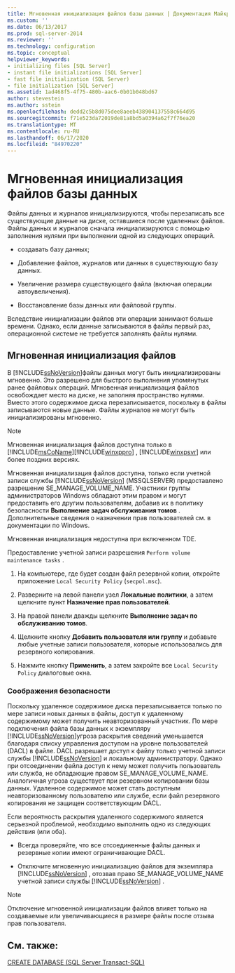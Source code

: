 ```yaml
---
title: Мгновенная инициализация файлов базы данных | Документация Майкрософт
ms.custom: ''
ms.date: 06/13/2017
ms.prod: sql-server-2014
ms.reviewer: ''
ms.technology: configuration
ms.topic: conceptual
helpviewer_keywords:
- initializing files [SQL Server]
- instant file initializations [SQL Server]
- fast file initialization (SQL Server)
- file initialization [SQL Server]
ms.assetid: 1ad468f5-4f75-480b-aac6-0b01b048bd67
author: stevestein
ms.author: sstein
ms.openlocfilehash: dedd2c5b8d075dee8aeeb438904137558c664d95
ms.sourcegitcommit: f71e523da72019de81a8bd5a0394a62f7f76ea20
ms.translationtype: MT
ms.contentlocale: ru-RU
ms.lasthandoff: 06/17/2020
ms.locfileid: "84970220"
---
```

# <a name="database-instant-file-initialization"></a>Мгновенная инициализация файлов базы данных
  Файлы данных и журналов инициализируются, чтобы перезаписать все существующие данные на диске, оставшиеся после удаленных файлов. Файлы данных и журналов сначала инициализируются с помощью заполнения нулями при выполнении одной из следующих операций.  
  
-   создавать базу данных;  
  
-   Добавление файлов, журналов или данных в существующую базу данных.  
  
-   Увеличение размера существующего файла (включая операции автоувеличения).  
  
-   Восстановление базы данных или файловой группы.  
  
 Вследствие инициализации файлов эти операции занимают больше времени. Однако, если данные записываются в файлы первый раз, операционной системе не требуется заполнять файлы нулями.  
  
## <a name="instant-file-initialization"></a>Мгновенная инициализация файлов  
 В [!INCLUDE[ssNoVersion](../../includes/ssnoversion-md.md)]файлы данных могут быть инициализированы мгновенно. Это разрешено для быстрого выполнения упомянутых ранее файловых операций. Мгновенная инициализация файлов освобождает место на диске, не заполняя пространство нулями. Вместо этого содержимое диска перезаписывается, поскольку в файлы записываются новые данные. Файлы журналов не могут быть инициализированы мгновенно.  
  
> [!NOTE]  
>  Мгновенная инициализация файлов доступна только в [!INCLUDE[msCoName](../../includes/msconame-md.md)][!INCLUDE[winxppro](../../includes/winxppro-md.md)] , [!INCLUDE[winxpsvr](../../includes/winxpsvr-md.md)] или более поздних версиях.  
  
 Мгновенная инициализация файлов доступна, только если учетной записи службы [!INCLUDE[ssNoVersion](../../includes/ssnoversion-md.md)] (MSSQLSERVER) предоставлено разрешение SE_MANAGE_VOLUME_NAME. Участники группы администраторов Windows обладают этим правом и могут предоставить его другим пользователям, добавив их в политику безопасности **Выполнение задач обслуживания томов** . Дополнительные сведения о назначении прав пользователей см. в документации по Windows.  
  
 Мгновенная инициализация недоступна при включенном TDE.  
  
 Предоставление учетной записи разрешения `Perform volume maintenance tasks` .  
  
1.  На компьютере, где будет создан файл резервной копии, откройте приложение `Local Security Policy` (`secpol.msc`).  
  
2.  Разверните на левой панели узел **Локальные политики**, а затем щелкните пункт **Назначение прав пользователей**.  
  
3.  На правой панели дважды щелкните **Выполнение задач по обслуживанию томов**.  
  
4.  Щелкните кнопку **Добавить пользователя или группу** и добавьте любые учетные записи пользователя, которые использовались для резервного копирования.  
  
5.  Нажмите кнопку **Применить**, а затем закройте все `Local Security Policy` диалоговые окна.  
  
### <a name="security-considerations"></a>Соображения безопасности  
 Поскольку удаленное содержимое диска перезаписывается только по мере записи новых данных в файлы, доступ к удаленному содержимому может получить неавторизованный участник. По мере подключения файла базы данных к экземпляру [!INCLUDE[ssNoVersion](../../includes/ssnoversion-md.md)]угроза раскрытия сведений уменьшается благодаря списку управления доступом на уровне пользователей (DACL) в файле. DACL разрешает доступ к файлу только учетной записи службы [!INCLUDE[ssNoVersion](../../includes/ssnoversion-md.md)] и локальному администратору. Однако при отсоединении файла доступ к нему может получить пользователь или служба, не обладающие правом SE_MANAGE_VOLUME_NAME. Аналогичная угроза существует при резервном копировании базы данных. Удаленное содержимое может стать доступным неавторизованному пользователю или службе, если файл резервного копирования не защищен соответствующим DACL.  
  
 Если вероятность раскрытия удаленного содержимого является серьезной проблемой, необходимо выполнить одно из следующих действия (или оба).  
  
-   Всегда проверяйте, что все отсоединенные файлы данных и резервные копии имеют ограничивающие DACL.  
  
-   Отключите мгновенную инициализацию файлов для экземпляра [!INCLUDE[ssNoVersion](../../includes/ssnoversion-md.md)] , отозвав право SE_MANAGE_VOLUME_NAME учетной записи службы [!INCLUDE[ssNoVersion](../../includes/ssnoversion-md.md)] .  
  
> [!NOTE]  
>  Отключение мгновенной инициализации файлов влияет только на создаваемые или увеличивающиеся в размере файлы после отзыва прав пользователя.  
  
## <a name="see-also"></a>См. также:  
 [CREATE DATABASE (SQL Server Transact-SQL)](/sql/t-sql/statements/create-database-sql-server-transact-sql)  
  
  
